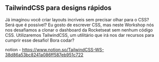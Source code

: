 ## TailwindCSS para designs rápidos

Já imaginou você criar layouts incríveis sem precisar olhar para o CSS? Será que é possível? Eu gosto de escrever CSS, mas neste Workshop nós nos desafiamos a clonar o dashboard da Rocketseat sem nenhum código CSS. Utilizaremos TailwindCSS, um utilitário que irá nos dar recursos para cumprir esse desafio! Bora codar?

notion - https://www.notion.so/TailwindCSS-WS-38d86a53bc8241a086ff587eb951c722
